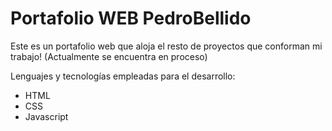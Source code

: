 # Portafolio WEB PedroBellido
Este es un portafolio web que aloja el resto de proyectos que conforman mi trabajo!
(Actualmente se encuentra en proceso)

Lenguajes y tecnologías empleadas para el desarrollo:

- HTML
- CSS
- Javascript
